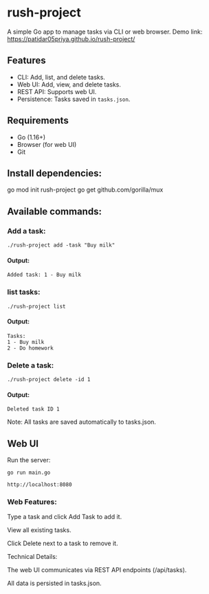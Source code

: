 # rush-project

A simple Go app to manage tasks via CLI or web browser.
Demo link: https://patidar05priya.github.io/rush-project/ 
## Features
- CLI: Add, list, and delete tasks.
- Web UI: Add, view, and delete tasks.
- REST API: Supports web UI.
- Persistence: Tasks saved in `tasks.json`.

## Requirements
- Go (1.16+)
- Browser (for web UI)
- Git

## Install dependencies:

go mod init rush-project
go get github.com/gorilla/mux

## Available commands:

### Add a task:

```./rush-project add -task "Buy milk"```

#### Output:

```
Added task: 1 - Buy milk
```

### list tasks: 

```./rush-project list```

#### Output:

```
Tasks:
1 - Buy milk
2 - Do homework
```


### Delete a task:


```./rush-project delete -id 1```

#### Output:


```
Deleted task ID 1

```
Note: All tasks are saved automatically to tasks.json. 


## Web UI
Run the server:



```
go run main.go
```


```http://localhost:8080```

### Web Features:

Type a task and click Add Task to add it.

View all existing tasks.

Click Delete next to a task to remove it.

Technical Details:

The web UI communicates via REST API endpoints (/api/tasks).

All data is persisted in tasks.json.
